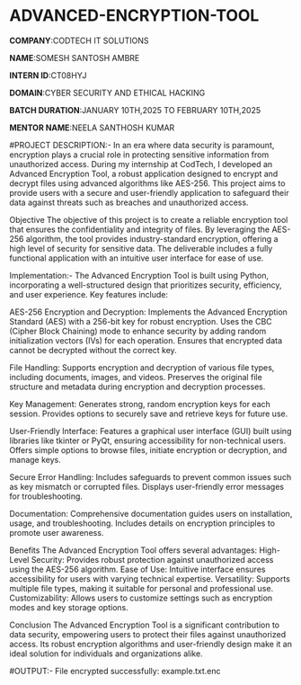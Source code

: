 # ADVANCED-ENCRYPTION-TOOL

**COMPANY**:CODTECH IT SOLUTIONS

**NAME**:SOMESH SANTOSH AMBRE

**INTERN ID**:CT08HYJ

**DOMAIN**:CYBER SECURITY AND ETHICAL HACKING

**BATCH DURATION**:JANUARY 10TH,2025 TO FEBRUARY 10TH,2025

**MENTOR NAME**:NEELA SANTHOSH KUMAR

#PROJECT DESCRIPTION:-
In an era where data security is paramount, encryption plays a crucial role in protecting sensitive information from unauthorized access. During my internship at CodTech, I developed an Advanced Encryption Tool, a robust application designed to encrypt and decrypt files using advanced algorithms like AES-256. This project aims to provide users with a secure and user-friendly application to safeguard their data against threats such as breaches and unauthorized access.

Objective
The objective of this project is to create a reliable encryption tool that ensures the confidentiality and integrity of files. By leveraging the AES-256 algorithm, the tool provides industry-standard encryption, offering a high level of security for sensitive data. The deliverable includes a fully functional application with an intuitive user interface for ease of use.

Implementation:-
The Advanced Encryption Tool is built using Python, incorporating a well-structured design that prioritizes security, efficiency, and user experience. Key features include:


AES-256 Encryption and Decryption:
Implements the Advanced Encryption Standard (AES) with a 256-bit key for robust encryption.
Uses the CBC (Cipher Block Chaining) mode to enhance security by adding random initialization vectors (IVs) for each operation.
Ensures that encrypted data cannot be decrypted without the correct key.

File Handling:
Supports encryption and decryption of various file types, including documents, images, and videos.
Preserves the original file structure and metadata during encryption and decryption processes.

Key Management:
Generates strong, random encryption keys for each session.
Provides options to securely save and retrieve keys for future use.

User-Friendly Interface:
Features a graphical user interface (GUI) built using libraries like tkinter or PyQt, ensuring accessibility for non-technical users.
Offers simple options to browse files, initiate encryption or decryption, and manage keys.

Secure Error Handling:
Includes safeguards to prevent common issues such as key mismatch or corrupted files.
Displays user-friendly error messages for troubleshooting.

Documentation:
Comprehensive documentation guides users on installation, usage, and troubleshooting.
Includes details on encryption principles to promote user awareness.

Benefits
The Advanced Encryption Tool offers several advantages:
High-Level Security: Provides robust protection against unauthorized access using the AES-256 algorithm.
Ease of Use: Intuitive interface ensures accessibility for users with varying technical expertise.
Versatility: Supports multiple file types, making it suitable for personal and professional use.
Customizability: Allows users to customize settings such as encryption modes and key storage options.


Conclusion
The Advanced Encryption Tool is a significant contribution to data security, empowering users to protect their files against unauthorized access. Its robust encryption algorithms and user-friendly design make it an ideal solution for individuals and organizations alike.

#OUTPUT:-
File encrypted successfully: example.txt.enc

